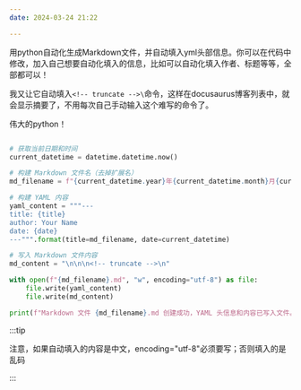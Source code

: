 ```yaml
---
date: 2024-03-24 21:22

---
```


用python自动化生成Markdown文件，并自动填入yml头部信息。你可以在代码中修改，加入自己想要自动化填入的信息，比如可以自动化填入作者、标题等等，全部都可以！

我又让它自动填入`<!-- truncate -->\`命令，这样在docusaurus博客列表中，就会显示摘要了，不用每次自己手动输入这个难写的命令了。

伟大的python！

<!-- truncate -->

```python title="/auto creat markdown file and auto fill in yml.py"

# 获取当前日期和时间
current_datetime = datetime.datetime.now()

# 构建 Markdown 文件名（去掉扩展名）
md_filename = f"{current_datetime.year}年{current_datetime.month}月{current_datetime.day}日"

# 构建 YAML 内容
yaml_content = """---
title: {title}
author: Your Name
date: {date}
---""".format(title=md_filename, date=current_datetime)

# 写入 Markdown 文件内容
md_content = "\n\n\n<!-- truncate -->\n"

with open(f"{md_filename}.md", "w", encoding="utf-8") as file:
    file.write(yaml_content)
    file.write(md_content)

print(f"Markdown 文件 {md_filename}.md 创建成功，YAML 头信息和内容已写入文件。")	
```

:::tip

注意，如果自动填入的内容是中文，encoding="utf-8"必须要写；否则填入的是乱码

:::

